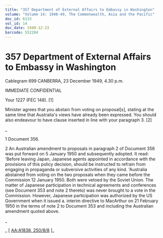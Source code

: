 ```yaml
---
title: "357 Department of External Affairs to Embassy in Washington"
volume: "Volume 14: 1948-49, The Commonwealth, Asia and the Pacific"
doc_id: 6133
vol_id: 14
doc_date: 1949-12-23
barcode: 552284
---
```


# 357 Department of External Affairs to Embassy in Washington

Cablegram 699 CANBERRA, 23 December 1949, 4.30 p.m.

IMMEDIATE CONFIDENTIAL

Your 1227 (FEC 148). [1]

Minister agrees that you abstain from voting on proposal[s], stating at the same time that Australia's views have already been expressed. You should also endeavour to have clause inserted in line with your paragraph 3. [2]

_

1 Document 356.

2 An Australian amendment to proposals in paragraph 2 of Document 356 was put forward on 5 January 1950 and subsequently adopted. It read: 'Before leaving Japan, Japanese agents appointed in accordance with the provisions of this policy decision, should be instructed to refrain from engaging in propaganda or subversive activities of any kind. 'Australia abstained from voting on the two proposals when they came before the Commission 12 January 1950. Both were vetoed by the Soviet Union. The matter of Japanese participation in technical agreements and conferences (see Document 353 and note 2 thereto) was never brought to a vote in the Commission. However, Japanese participation was authorized by the US Government when it issued a. interim directive to MacArthur on 21 February 1950 in the terms of note 2 to Document 353 and including the Australian amendment quoted above.

_

_ [ [AA:A1838, 250/8/8](http://www.naa.gov.au/cgi-bin/Search?O=I&Number=552284) ]_
